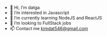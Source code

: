 - 👋 Hi, I’m datga
- 👀 I’m interested in Javascript
- 🌱 I’m currently learning NodeJS and ReactJS
- 💞️ I’m looking to FullStack jobs
- 📫 Contact me kimdat546@gmail.com

<!---
kimdat546/kimdat546 is a ✨ special ✨ repository because its `README.md` (this file) appears on your GitHub profile.
You can click the Preview link to take a look at your changes.
--->
